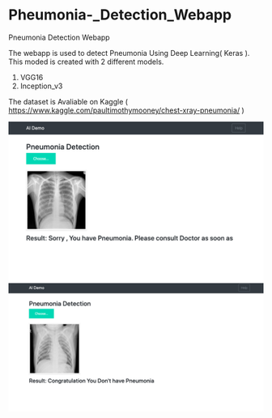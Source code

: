 # Pheumonia-_Detection_Webapp
Pneumonia Detection Webapp

The webapp is used to detect Pneumonia Using Deep Learning( Keras ).
This moded is created with 2 different models.
  1) VGG16
  2) Inception_v3

The dataset is Avaliable on Kaggle ( https://www.kaggle.com/paultimothymooney/chest-xray-pneumonia/ )




![alt text](https://github.com/Manukhurana97/Pheumonia-_Detection_Webapp/blob/master/Output.png)
![alt text](https://github.com/Manukhurana97/Pheumonia-_Detection_Webapp/blob/master/output1.png)
